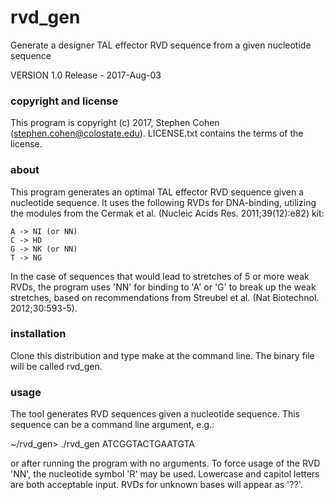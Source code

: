 # rvd_gen

Generate a designer TAL effector RVD sequence from a given nucleotide sequence

VERSION 1.0 Release - 2017-Aug-03

### copyright and license

This program is copyright (c) 2017, Stephen Cohen (stephen.cohen@colostate.edu).
LICENSE.txt contains the terms of the license.

### about

This program generates an optimal TAL effector RVD sequence given a nucleotide
sequence. It uses the following RVDs for DNA-binding, utilizing the modules
from the Cermak et al. (Nucleic Acids Res. 2011;39(12):e82) kit:

    A -> NI (or NN)
    C -> HD
    G -> NK (or NN)
    T -> NG

In the case of sequences that would lead to stretches of 5 or more weak RVDs,
the program uses 'NN' for binding to 'A' or 'G' to break up the weak stretches,
based on recommendations from Streubel et al. (Nat Biotechnol. 2012;30:593-5).

### installation

Clone this distribution and type make at the command line. The binary file will
be called rvd_gen.

### usage

The tool generates RVD sequences given a nucleotide sequence. This sequence
can be a command line argument, e.g.:

~/rvd_gen> ./rvd_gen ATCGGTACTGAATGTA

or after running the program with no arguments. To force usage of the RVD 'NN',
the nucleotide symbol 'R' may be used. Lowercase and capitol letters are both
acceptable input. RVDs for unknown bases will appear as '??'.
